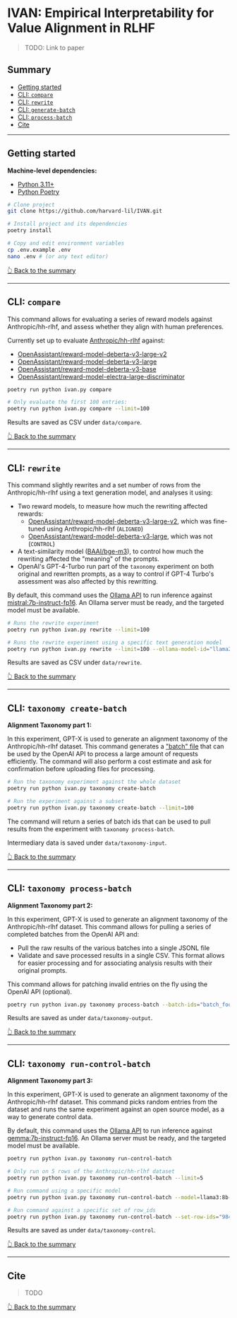 # IVAN: Empirical Interpretability for Value Alignment in RLHF

> TODO: Link to paper

## Summary
- [Getting started](#getting-started)
- [CLI: `compare`](#cli-compare)
- [CLI: `rewrite`](#cli-rewrite)
- [CLI: `generate-batch`](#cli-taxonomy-generate-batch)
- [CLI: `process-batch`](#cli-taxonomy-process-batch)
- [Cite](#cite)

---

## Getting started

**Machine-level dependencies:**
- [Python 3.11+](https://python.org)
- [Python Poetry](https://python-poetry.org/)

```bash
# Clone project
git clone https://github.com/harvard-lil/IVAN.git

# Install project and its dependencies
poetry install

# Copy and edit environment variables
cp .env.example .env
nano .env # (or any text editor)
```

[👆 Back to the summary](#summary)

---

## CLI: `compare`

This command allows for evaluating a series of reward models against Anthropic/hh-rlhf, and assess whether they align with human preferences.

Currently set up to evaluate [Anthropic/hh-rlhf](https://huggingface.co/datasets/Anthropic/hh-rlhf) against:
- [OpenAssistant/reward-model-deberta-v3-large-v2](https://huggingface.co/OpenAssistant/reward-model-deberta-v3-large-v2)
- [OpenAssistant/reward-model-deberta-v3-large](https://huggingface.co/OpenAssistant/reward-model-deberta-v3-large)
- [OpenAssistant/reward-model-deberta-v3-base](https://huggingface.co/OpenAssistant/reward-model-deberta-v3-base)
- [OpenAssistant/reward-model-electra-large-discriminator](https://huggingface.co/OpenAssistant/reward-model-electra-large-discriminator)

```bash
poetry run python ivan.py compare

# Only evaluate the first 100 entries:
poetry run python ivan.py compare --limit=100
```

Results are saved as CSV under `data/compare`.

[👆 Back to the summary](#summary)

---

## CLI: `rewrite`

This command slightly rewrites and a set number of rows from the Anthropic/hh-rlhf using a text generation model, and analyses it using: 
- Two reward models, to measure how much the rewriting affected rewards:
  - [OpenAssistant/reward-model-deberta-v3-large-v2](https://huggingface.co/OpenAssistant/reward-model-deberta-v3-large-v2), which was fine-tuned using Anthropic/hh-rlhf (`ALIGNED`)
  - [OpenAssistant/reward-model-deberta-v3-large](https://huggingface.co/OpenAssistant/reward-model-deberta-v3-large), which was not (`CONTROL`)
- A text-similarity model ([BAAI/bge-m3](https://huggingface.co/BAAI/bge-m3)), to control how much the rewriting affected the "meaning" of the prompts.
- OpenAI's GPT-4-Turbo run part of the `taxonomy` experiment on both original and rewritten prompts, as a way to control if GPT-4 Turbo's assessment was also affected by this rewritting.

By default, this command uses the [Ollama API](https://ollama.com/) to run inference against [mistral:7b-instruct-fp16](https://ollama.com/library/mistral:7b-instruct-fp16). An Ollama server must be ready, and the targeted model must be available.

```bash
# Runs the rewrite experiment
poetry run python ivan.py rewrite --limit=100

# Runs the rewrite experiment using a specific text generation model
poetry run python ivan.py rewrite --limit=100 --ollama-model-id="llama2:13b-instruct-fp16"
```

Results are saved as CSV under `data/rewrite`.

[👆 Back to the summary](#summary)

---

## CLI: `taxonomy create-batch`

**Alignment Taxonomy part 1:**

In this experiment, GPT-X is used to generate an alignment taxonomy of the Anthropic/hh-rlhf dataset.
This command generates a ["batch" file](https://platform.openai.com/docs/api-reference/batch) that can be used by the OpenAI API to process a large amount of requests efficiently.
The command will also perform a cost estimate and ask for confirmation before uploading files for processing.

```bash
# Run the taxonomy experiment against the whole dataset
poetry run python ivan.py taxonomy create-batch

# Run the experiment against a subset
poetry run python ivan.py taxonomy create-batch --limit=100
```

The command will return a series of batch ids that can be used to pull results from the experiment with `taxonomy process-batch`.

Intermediary data is saved under `data/taxonomy-input`.

[👆 Back to the summary](#summary)

---

## CLI: `taxonomy process-batch`

**Alignment Taxonomy part 2:**

In this experiment, GPT-X is used to generate an alignment taxonomy of the Anthropic/hh-rlhf dataset.
This command allows for pulling a series of completed batches from the OpenAI API and:
- Pull the raw results of the various batches into a single JSONL file
- Validate and save processed results in a single CSV. This format allows for easier processing and for associating analysis results with their original prompts.

This command allows for patching invalid entries on the fly using the OpenAI API (optional).

```bash
poetry run python ivan.py taxonomy process-batch --batch-ids="batch_foobar1,batch_foobar2,batch_foobar3"
```

Results are saved as under `data/taxonomy-output`.

[👆 Back to the summary](#summary)

---

## CLI: `taxonomy run-control-batch`

**Alignment Taxonomy part 3:**

In this experiment, GPT-X is used to generate an alignment taxonomy of the Anthropic/hh-rlhf dataset.
This command picks random entries from the dataset and runs the same experiment against an open source model, as a way to generate control data.

By default, this command uses the [Ollama API](https://ollama.com/) to run inference against [gemma:7b-instruct-fp16](https://ollama.com/library/gemma:7b-instruct-fp16). An Ollama server must be ready, and the targeted model must be available.

```bash
poetry run python ivan.py taxonomy run-control-batch

# Only run on 5 rows of the Anthropic/hh-rlhf dataset
poetry run python ivan.py taxonomy run-control-batch --limit=5

# Run command using a specific model
poetry run python ivan.py taxonomy run-control-batch --model=llama3:8b-instruct-fp16

# Run command against a specific set of row_ids
poetry run python ivan.py taxonomy run-control-batch --set-row-ids="98434, 156621, 149074, 103182, 82050"
```

Results are saved as under `data/taxonomy-control`.

[👆 Back to the summary](#summary)

---

## Cite

> TODO

[👆 Back to the summary](#summary)

